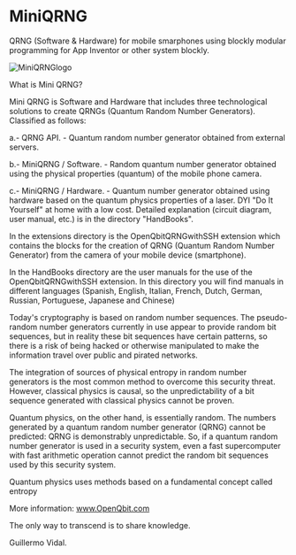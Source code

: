# MiniQRNG
QRNG (Software &amp; Hardware) for mobile smarphones using blockly modular programming for App Inventor or other system blockly.

![MiniQRNGlogo](https://user-images.githubusercontent.com/60530547/86933344-0ec25900-c100-11ea-80a7-c86a7057dfec.png)

What is Mini QRNG?

Mini QRNG is Software and Hardware that includes three technological solutions to create
QRNGs (Quantum Random Number Generators). Classified as follows:

a.- QRNG API. - Quantum random number generator obtained from external servers.

b.- MiniQRNG / Software. - Random quantum number generator obtained using the physical
properties (quantum) of the mobile phone camera.

c.- MiniQRNG / Hardware. - Quantum number generator obtained using hardware based on
the quantum physics properties of a laser. DYI "Do It Yourself" at home with a low cost. Detailed explanation (circuit diagram, user manual, etc.) is in the directory "HandBooks".

In the extensions directory is the OpenQbitQRNGwithSSH extension which contains the blocks for the creation of QRNG (Quantum Random Number Generator) from the camera of your mobile device (smartphone).

In the HandBooks directory are the user manuals for the use of the OpenQbitQRNGwithSSH extension. In this directory you will find manuals in different languages ​​(Spanish, English, Italian, French, Dutch, German, Russian, Portuguese, Japanese and Chinese)

Today's cryptography is based on random number sequences. The pseudo-random number
generators currently in use appear to provide random bit sequences, but in reality these bit
sequences have certain patterns, so there is a risk of being hacked or otherwise manipulated
to make the information travel over public and pirated networks.

The integration of sources of physical entropy in random number generators is the most
common method to overcome this security threat. However, classical physics is causal, so
the unpredictability of a bit sequence generated with classical physics cannot be proven.

Quantum physics, on the other hand, is essentially random. The numbers generated by a
quantum random number generator (QRNG) cannot be predicted: QRNG is demonstrably
unpredictable. So, if a quantum random number generator is used in a security system, even
a fast supercomputer with fast arithmetic operation cannot predict the random bit
sequences used by this security system.

Quantum physics uses methods based on a fundamental concept called entropy

More information:
www.OpenQbit.com

The only way to transcend is to share knowledge.

Guillermo Vidal.
